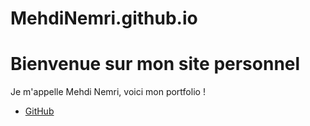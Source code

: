 # MehdiNemri.github.io
<!DOCTYPE html>
<html lang="fr">
<head>
    <meta charset="UTF-8">
    <meta name="viewport" content="width=device-width, initial-scale=1.0">
    <title> Mon Portfolio </title>
</head>
<body>
    <h1>Bienvenue sur mon site personnel</h1>
    <p>Je m'appelle Mehdi Nemri, voici mon portfolio !</p>
    <ul>
        <li><a href="https://github.com/MehdiNemri">GitHub</a></li></ul>
</body>
</html>
